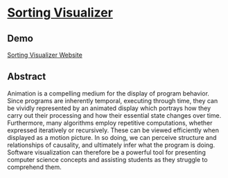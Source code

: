 
# [Sorting Visualizer](https://adarshnaffan.netlify.app/)





## Demo

[Sorting Visualizer Website](https://adarshnaffan.netlify.app/)


## Abstract

Animation is a compelling medium for the display of program behavior. Since programs are 
inherently temporal, executing through time, they can be vividly represented by an animated display 
which portrays how they carry out their processing and how their essential state changes over time. 
Furthermore, many algorithms employ repetitive computations, whether expressed iteratively or 
recursively. These can be viewed efficiently when displayed as a motion picture. In so doing, we can 
perceive structure and relationships of causality, and ultimately infer what the program is doing. 
Software visualization can therefore be a powerful tool for presenting computer science concepts 
and assisting students as they struggle to comprehend them.
